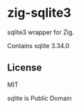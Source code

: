 # zig-sqlite3
sqlite3 wrapper for Zig.

Contains sqlite 3.34.0

## License
MIT

sqlite is Public Domain
